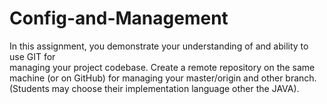 # Config-and-Management
In	 this	 assignment,	 you	 demonstrate	 your	 understanding	 of	 and	 ability	 to	 use	 GIT	 for	
managing	your	project	codebase.	Create	a	remote	repository on	the	same	machine (or	
on	GitHub) for	managing	your	master/origin	and	 other	 branch. (Students	may	 choose	
their	implementation	language	other	the	JAVA).
